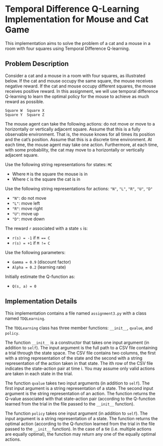 # Temporal Difference Q-Learning Implementation for Mouse and Cat Game

This implementation aims to solve the problem of a cat and a mouse in a room with four squares using Temporal Difference Q-learning.

## Problem Description

Consider a cat and a mouse in a room with four squares, as illustrated below. If the cat and mouse occupy the same square, the mouse receives negative reward. If the cat and mouse occupy different squares, the mouse receives positive reward. In this assignment, we will use temporal difference Q-learning to learn the optimal policy for the mouse to achieve as much reward as possible.

```
Square W  Square X
Square Y  Square Z
```

The mouse agent can take the following actions: do not move or move to a horizontally or vertically adjacent square. Assume that this is a fully observable environment. That is, the mouse knows for all times its position and the cat’s position. Assume that this is a discrete time environment. At each time, the mouse agent may take one action. Furthermore, at each time, with some probability, the cat may move to a horizontally or vertically adjacent square.

Use the following string representations for states: `MC`

- Where `M` is the square the mouse is in
- Where `C` is the square the cat is in

Use the following string representations for actions: `"N"`, `"L"`, `"R"`, `"U"`, `"D"`

- `"N"`: do not move
- `"L"`: move left
- `"R"`: move right
- `"U"`: move up
- `"D"`: move down

The reward `r` associated with a state `s` is:

- `r(s) = -1` if `M == C`
- `r(s) = +1` if `M != C`

Use the following parameters:

- `Gamma = 0.9` (discount factor)
- `Alpha = 0.2` (learning rate)

Initially estimate the Q-function as:

- `Q(s, a) = 0`

## Implementation Details

This implementation contains a file named `assignment3.py` with a class named `TDQLearning`.

The `TDQLearning` class has three member functions: `__init__`, `qvalue`, and `policy`.

The function `__init__` is a constructor that takes one input argument (in addition to `self`). The input argument is the full path to a CSV file containing a trial through the state space. The CSV file contains two columns, the first with a string representation of the state and the second with a string representation of the action taken in that state. The ith row of the CSV file indicates the state-action pair at time i. You may assume only valid actions are taken in each state in the trial.

The function `qvalue` takes two input arguments (in addition to `self`). The first input argument is a string representation of a state. The second input argument is the string representation of an action. The function returns the Q-value associated with that state-action pair (according to the Q-function learned from the trial in the file passed to the `__init__` function).

The function `policy` takes one input argument (in addition to `self`). The input argument is a string representation of a state. The function returns the optimal action (according to the Q-function learned from the trial in the file passed to the `__init__` function). In the case of a tie (i.e. multiple actions are equally optimal), the function may return any one of the equally optimal actions.
